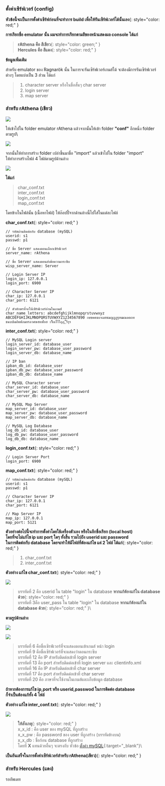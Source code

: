 ### ตั้งค่าเซิร์ฟเวอร์ (config)

**หัวข้อนี้จะเป็นการตั้งต่าเซิร์ฟก่อนที่จะทำการ build เพื่อให้รันเซิร์ฟเวอร์ได้นั้นเอง**{: style="color: red;" }

**การเรียกชื่อ emulator นั้น ผมจะทำการเรียกตามสีของหน้าแสดงผล console ได้แก่**
> **rAthena คือ สีเขียว**{: style="color: green;" }\
> **Hercules คือ สีแดง**{: style="color: red;" }

**ข้อมูลเพิ่มเติม**

สำหรับ emulator ของ Ragnarök นั้น ในการจะรันเซิร์ฟเวอร์เกมส์ได้ จะต้องมีการรันเซิร์ฟเวอร์\
ต่างๆ โดยแบ่งเป็น 3 ส่วน ได้แก่

> 1. character server หรือในชื่อสั้นๆ char server
> 2. login server
> 3. map server



### สำหรับ rAthena (เขียว)

![](../assets/images/img/05/01.PNG)

ให้เข้าไปใน folder emulator rAthena แล้วจากนั้นให้เข้า folder **"conf"** อีกหนึ่ง folder ตามรูป\

![](../assets/images/img/05/02.PNG)

จากนั้นให้ทำการสร้าง folder เปล่าขึ้นมาชื่อ "import" แล้วเข้าไปใน folder "import"\
ให้ทำการสร้างไฟล์ 4 ไฟล์ตามรูปด้านล่าง

![](../assets/images/img/05/03.PNG)

**ได้แก่**

> char_conf.txt\
> inter_conf.txt\
> login_conf.txt\
> map_conf.txt

โดยข้างในไฟล์นั้น (เนื้อหาไฟล์) ให้ก๊อปปี้จากด้านล่างนี้ไปใส่ในแต่ละไฟล์

**char_conf.txt**{: style="color: red;" }
```
// รหัสผ่านติดต่อกับ database (mySQL)
userid: s1
passwd: p1

// ชื่อ Server แสดงตอนเลือกเซิร์ฟเวอร์
server_name: rAthena

// ชื่อ Server แสดงตอนส่งข้อความกระซิบ
wisp_server_name: Server

// Login Server IP
login_ip: 127.0.0.1
login_port: 6900

// Character Server IP
char_ip: 127.0.0.1
char_port: 6121

// ตัวอักษรที่จะให้เซิร์ฟเวอร์อ่านในเกมส์
char_name_letters: abcdefghijklmnopqrstuvwxyz ABCDEFGHIJKLMNOPQRSTUVWXYZ1234567890 กขฃคฅฆงจฉชซฌญฎฏฐฑฒณดตถทธนบปผฝพฟภมยรลวศษสหฬอฮ ะาิีึเแโไใฤฦ_่้๊ำ็ๆฯ
```


**inter_conf.txt**{: style="color: red;" }
```
// MySQL Login server
login_server_id: database_user
login_server_pw: database_user_password
login_server_db: database_name

// IP ban
ipban_db_id: database_user
ipban_db_pw: database_user_password
ipban_db_db: database_name

// MySQL Character server
char_server_id: database_user
char_server_pw: database_user_password
char_server_db: database_name

// MySQL Map Server
map_server_id: database_user
map_server_pw: database_user_password
map_server_db: database_name

// MySQL Log Database
log_db_id: database_user
log_db_pw: database_user_password
log_db_db: database_name
```


**login_conf.txt**{: style="color: red;" }
```
// Login Server Port
login_port: 6900
```

**map_conf.txt**{: style="color: red;" }
```
// รหัสผ่านติดต่อกับ database (mySQL)
userid: s1
passwd: p1

// Character Server IP
char_ip: 127.0.0.1
char_port: 6121

// Map Server IP
map_ip: 127.0.0.1
map_port: 5121
```

**ตัวอย่างต่อไปนี้จะทำการตั้งค่าโดยใช้เครื่องตัวเอง หรือในอีกชื่อเรียก (local host)\
โดยที่จะไม่แก้ไข ip และ port ใดๆ ทั้งสิ้น รวมไปถึง userid และ password \
ในการติดต่อกับ database โดยจะทำให้มีไฟล์ที่ต้องแก้ไข แค่ 2 ไฟล์ ได้แก่**{: style="color: red;" }

> 1. char_conf.txt
> 2. inter_conf.txt



**ตัวอย่าง แก้ไข char_conf.txt**{: style="color: red;" }

![](../assets/images/img/05/04.PNG)

> บรรทัดที่ 2 คือ userid ใน table "login" ใน database **หากแก้ต้องแก้ใน database ด้วย**{: style="color: red;" }\
> บรรทัดที่ 3คือ user_pass ใน table "login" ใน database **หากแก้ต้องแก้ใน database ด้วย**{: style="color: red;" }\

**ตามรูปด้านล่าง**

![](../assets/images/img/05/05.PNG)

![](../assets/images/img/05/04.PNG)

> บรรทัดที่ 6 คือชื่อเซิรฟ์เวอร์ที่จะแสดงตอนเข้าเกมส์ หน้า login\
> บรรทัดที่ 9 คือชื่อเซิร์ฟเวอร์ที่จะแสดงว่าตอนกระซิบ\
> บรรทัดที่ 12 คือ IP สำหรับติดต่อเข้าที่ login server\
> บรรทัดที่ 13 คือ port สำหรับติดต่อเข้าที่ login server และ clientinfo.xml\
> บรรทัดที่ 16 คือ IP สำหรับติดต่อเข้าที่ char server\
> บรรทัดที่ 17 คือ port สำหรับติดต่อเข้าที่ char server\
> บรรทัดที่ 20 คือ ภาษาที่จะใช้งานในเกมส์และเก็บข้อมูล database

**ถ้าหากต้องการแก้ไข ip,port หรือ userid,passwod ในการติดต่อ database\
ก็จำเป็นต้องแก้ทั้ง 4 ไฟล์**

**ตัวอย่าง แก้ไข inter_conf.txt**{: style="color: red;" }

![](../assets/images/img/05/06.PNG)

> **ให้สังเกตุ**{: style="color: red;" }\
> x_x_id : คือ user ของ mySQL ที่ถูกสร้าง\
> x_x_pw : คือ password ของ user ที่ถูกสร้าง (บรรทัดข้างบน)\
> x_x_db : ชื่อก้อน database ที่ถูกสร้าง\
> โดยที่ **X** แทนด้วยอื่นๆ จะตรงกับ หัวข้อ [ตั้งค่า mySQL](https://cosmictraveler.github.io/ro-wiki/04-ตั้งค่าmysql/){:target="_blank"}\
> 

**เป็นอันเสร็จในการตั้งค่าเซิร์ฟเวอร์สำหรับ rAthena(เขียว)**{: style="color: red;" }

### สำหรับ Hercules (แดง)

รออัพเดท